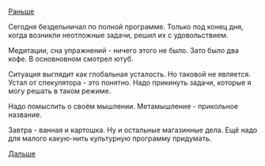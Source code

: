 [Раньше](2017.11.30.md)

Сегодня бездельничал по полной программе. Только под конец дня, когда возникли неотложные задачи, решил их с удовольствием.

Медитации, сна упражнений - ничего этого не было. Зато было два кофе.
В основновном смотрел ютуб.

Ситуация выглядит как глобальная усталость. Но таковой не является.
Устал от спекулятора - это понятно.
Надо прикинуть задачи, которые я могу решать в таком режиме.

Надо помыслить о своём мышлении. Метамышление - прикольное название.

Завтра - ванная и картошка. Ну и остальные магазинные дела. Ещё надо для малого какую-нить культурную программу придумать.

[Дальше](2017.12.02.md)